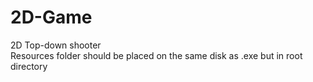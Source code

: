 # 2D-Game
2D Top-down shooter<br> 
Resources folder should be placed on the same disk as .exe but in root directory
